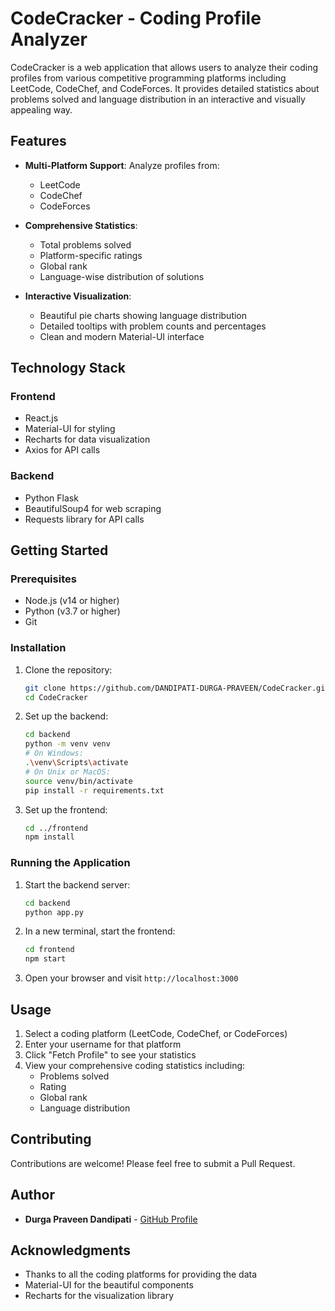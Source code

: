 # CodeCracker - Coding Profile Analyzer

CodeCracker is a web application that allows users to analyze their coding profiles from various competitive programming platforms including LeetCode, CodeChef, and CodeForces. It provides detailed statistics about problems solved and language distribution in an interactive and visually appealing way.

## Features

- **Multi-Platform Support**: Analyze profiles from:
  - LeetCode
  - CodeChef
  - CodeForces

- **Comprehensive Statistics**:
  - Total problems solved
  - Platform-specific ratings
  - Global rank
  - Language-wise distribution of solutions

- **Interactive Visualization**:
  - Beautiful pie charts showing language distribution
  - Detailed tooltips with problem counts and percentages
  - Clean and modern Material-UI interface

## Technology Stack

### Frontend
- React.js
- Material-UI for styling
- Recharts for data visualization
- Axios for API calls

### Backend
- Python Flask
- BeautifulSoup4 for web scraping
- Requests library for API calls

## Getting Started

### Prerequisites
- Node.js (v14 or higher)
- Python (v3.7 or higher)
- Git

### Installation

1. Clone the repository:
   ```bash
   git clone https://github.com/DANDIPATI-DURGA-PRAVEEN/CodeCracker.git
   cd CodeCracker
   ```

2. Set up the backend:
   ```bash
   cd backend
   python -m venv venv
   # On Windows:
   .\venv\Scripts\activate
   # On Unix or MacOS:
   source venv/bin/activate
   pip install -r requirements.txt
   ```

3. Set up the frontend:
   ```bash
   cd ../frontend
   npm install
   ```

### Running the Application

1. Start the backend server:
   ```bash
   cd backend
   python app.py
   ```

2. In a new terminal, start the frontend:
   ```bash
   cd frontend
   npm start
   ```

3. Open your browser and visit `http://localhost:3000`

## Usage

1. Select a coding platform (LeetCode, CodeChef, or CodeForces)
2. Enter your username for that platform
3. Click "Fetch Profile" to see your statistics
4. View your comprehensive coding statistics including:
   - Problems solved
   - Rating
   - Global rank
   - Language distribution

## Contributing

Contributions are welcome! Please feel free to submit a Pull Request.

## Author

- **Durga Praveen Dandipati** - [GitHub Profile](https://github.com/DANDIPATI-DURGA-PRAVEEN)

## Acknowledgments

- Thanks to all the coding platforms for providing the data
- Material-UI for the beautiful components
- Recharts for the visualization library
